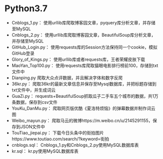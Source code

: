 # Python3.7

<ul>
<li>Cnblogs_1.py：      使用urllib库爬取博客园文章，pyquery库分析文章，并存储至MySQL</li>
<li>Cnblogs_2.py：      使用urllib库爬取博客园文章，BeautifulSoup库分析文章，并存储至MySQL</li>
<li>GitHub_Login.py：   使用requests库的Session方法保持同一个cookie，模拟GitHub登录</li>
<li>Glory_of_Kings.py： 使用urllib库或者requests库，王者荣耀皮肤下载</li>
<li>MaoYan_Top100.py：  使用requests库爬取猫眼电影排行榜前100，存储到txt文件中</li>
<li>Dianping.py         爬取大众点评数据，并且解决字体和数字反爬</li>
<li>36kr.py：           爬取36kr的最新文章信息并保存至Mysql数据库，并把标题存储到txt文件中，并生成词云</li>
<li>GuaZi.py：          requests+BeautifulSoup抓取瓜子二手车五个城市的数据，共1万条数据，保存到csv文件</li>
<li>YouKu_DanMu.py：    爬取网页版优酷《夏洛特烦恼》的弹幕数据并制作词云图</li>
<li>Weibo_mayun.py：    爬取马云的微博https://m.weibo.cn/u/2145291155，保存到JSON文件中</li>
<li>TouTiao_jiepai.py： 下载今日头条中的街拍图片https://www.toutiao.com/search/?keyword=街拍</li>
<li>cnblogs.sql：       Cnblogs_1.py和Cnblogs_2.py使用MySQL数据库表</li>
<li>kr.sql：            kr.py使用MySQL数据库表</li>
</ul>
